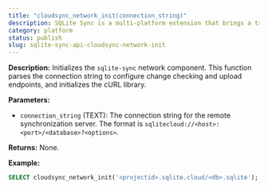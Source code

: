 ```yaml
---
title: "cloudsync_network_init(connection_string)"
description: SQLite Sync is a multi-platform extension that brings a true local-first experience to your applications with minimal effort.
category: platform
status: publish
slug: sqlite-sync-api-cloudsync-network-init
---
```


**Description:** Initializes the `sqlite-sync` network component. This function parses the connection string to configure change checking and upload endpoints, and initializes the cURL library.

**Parameters:**

- `connection_string` (TEXT): The connection string for the remote synchronization server. The format is `sqlitecloud://<host>:<port>/<database>?<options>`.

**Returns:** None.

**Example:**

```sql
SELECT cloudsync_network_init('<projectid>.sqlite.cloud/<db>.sqlite');
```
